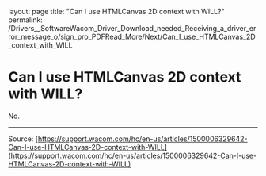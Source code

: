 layout: page
title: "Can I use HTMLCanvas 2D context with WILL?"
permalink: /Drivers__SoftwareWacom_Driver_Download_needed_Receiving_a_driver_error_message_o/sign_pro_PDFRead_More/Next/Can_I_use_HTMLCanvas_2D_context_with_WILL

# Can I use HTMLCanvas 2D context with WILL?

No.

---
Source: [https://support.wacom.com/hc/en-us/articles/1500006329642-Can-I-use-HTMLCanvas-2D-context-with-WILL](https://support.wacom.com/hc/en-us/articles/1500006329642-Can-I-use-HTMLCanvas-2D-context-with-WILL)
